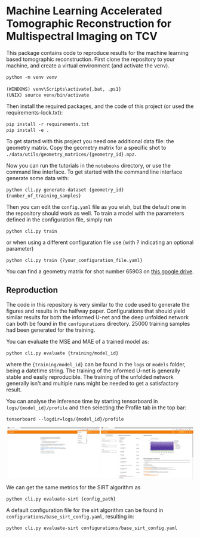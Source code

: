 # Machine Learning Accelerated Tomographic Reconstruction for Multispectral Imaging on TCV

This package contains code to reproduce results for the machine learning based tomographic reconstruction.
First clone the repository to your machine, and create a virtual environment (and activate the venv).
```shell
python -m venv venv

(WINDOWS) venv\Scripts\activate{.bat, .ps1}
(UNIX) source venv/bin/activate
```

Then install the required packages, and the code of this project (or used the requirements-lock.txt):
```shell
pip install -r requirements.txt
pip install -e .
```

To get started with this project you need one additional data file: the geometry matrix.
Copy the geometry matrix for a specific shot to `./data/utils/geometry_matrices/{geometry_id}.npz`.

Now you can run the tutorials in the `notebooks` directory, or use the command line interface.
To get started with the command line interface generate some data with:
```shell
python cli.py generate-dataset {geometry_id} {number_of_training_samples}
```

Then you can edit the `config.yaml` file as you wish, but the default one in the repository should work as well.
To train a model with the parameters defined in the configuration file, simply run
```shell
python cli.py train
```
or when using a different configuration file use (with ? indicating an optional parameter)
```shell
python cli.py train {?your_configuration_file.yaml}
```

You can find a geometry matrix for shot number 65903 on [this google drive](https://drive.google.com/drive/folders/1hxuSuCPjPOhwNOfia9q8m1M7VJkKuTa1?usp=sharing).


## Reproduction
The code in this repository is very similar to the code used to generate the figures and results in the halfway paper.
Configurations that should yield similar results for both the informed U-net and the deep unfolded network can both be found in the
`configurations` directory. 25000 training samples had been generated for the training.

You can evaluate the MSE and MAE of a trained model as:
```shell
python cli.py evaluate {training/model_id}
```
where the `{training/model_id}` can be found in the `logs` or `models` folder, being a datetime string. The training of 
the informed U-net is generally stable and easily reproducible. The training of the unfolded network generally isn't 
and multiple runs might be needed to get a satisfactory result.

You can analyse the inference time by starting tensorboard in `logs/{model_id}/profile` and then selecting
the Profile tab in the top bar:
```shell
tensorboard --logdir=logs/{model_id}/profile
```
<p align="middle">
    <img align="top" alt="Tensorboard select profile" src="readme_files/tensorboard_profiler.png" width="49%"/>
    <img align="top" alt="Tensorboard profiler example" src="readme_files/tb_profile_example.png" width="49%"/>
</p>

We can get the same metrics for the SIRT algorithm as
```shell
python cli.py evaluate-sirt {config_path}
```
A default configuration file for the sirt algorithm can be found in `configurations/base_sirt_config.yaml`, resulting in:
```shell
python cli.py evaluate-sirt configurations/base_sirt_config.yaml
```

